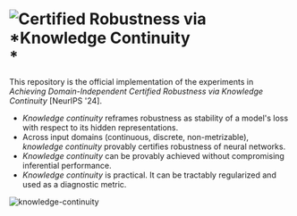 # ![Certified Robustness via *Knowledge Continuity](https://arxiv.org/pdf/2411.01644)*

This repository is the official implementation of the experiments in *Achieving Domain-Independent Certified Robustness via Knowledge Continuity* [NeurIPS '24]. 
- *Knowledge continuity* reframes robustness as stability of a model's loss with respect to its hidden representations.
- Across input domains (continuous, discrete, non-metrizable), *knowledge continuity* provably certifies robustness of neural networks.
- *Knowledge continuity* can be provably achieved without compromising inferential performance.
- *Knowledge continuity* is practical. It can be tractably regularized and used as a diagnostic metric.

![knowledge-continuity](https://github.com/user-attachments/assets/d1571b0d-2429-4cb6-80f6-0776e69c344d)
